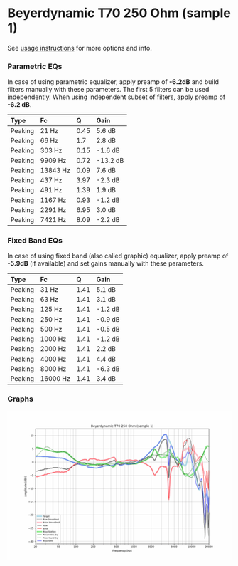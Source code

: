 # Beyerdynamic T70 250 Ohm (sample 1)
See [usage instructions](https://github.com/jaakkopasanen/AutoEq#usage) for more options and info.

### Parametric EQs
In case of using parametric equalizer, apply preamp of **-6.2dB** and build filters manually
with these parameters. The first 5 filters can be used independently.
When using independent subset of filters, apply preamp of **-6.2 dB**.

| Type    | Fc       |    Q | Gain     |
|:--------|:---------|:-----|:---------|
| Peaking | 21 Hz    | 0.45 | 5.6 dB   |
| Peaking | 66 Hz    | 1.7  | 2.8 dB   |
| Peaking | 303 Hz   | 0.15 | -1.6 dB  |
| Peaking | 9909 Hz  | 0.72 | -13.2 dB |
| Peaking | 13843 Hz | 0.09 | 7.6 dB   |
| Peaking | 437 Hz   | 3.97 | -2.3 dB  |
| Peaking | 491 Hz   | 1.39 | 1.9 dB   |
| Peaking | 1167 Hz  | 0.93 | -1.2 dB  |
| Peaking | 2291 Hz  | 6.95 | 3.0 dB   |
| Peaking | 7421 Hz  | 8.09 | -2.2 dB  |

### Fixed Band EQs
In case of using fixed band (also called graphic) equalizer, apply preamp of **-5.9dB**
(if available) and set gains manually with these parameters.

| Type    | Fc       |    Q | Gain    |
|:--------|:---------|:-----|:--------|
| Peaking | 31 Hz    | 1.41 | 5.1 dB  |
| Peaking | 63 Hz    | 1.41 | 3.1 dB  |
| Peaking | 125 Hz   | 1.41 | -1.2 dB |
| Peaking | 250 Hz   | 1.41 | -0.9 dB |
| Peaking | 500 Hz   | 1.41 | -0.5 dB |
| Peaking | 1000 Hz  | 1.41 | -1.2 dB |
| Peaking | 2000 Hz  | 1.41 | 2.2 dB  |
| Peaking | 4000 Hz  | 1.41 | 4.4 dB  |
| Peaking | 8000 Hz  | 1.41 | -6.3 dB |
| Peaking | 16000 Hz | 1.41 | 3.4 dB  |

### Graphs
![](./Beyerdynamic%20T70%20250%20Ohm%20(sample%201).png)